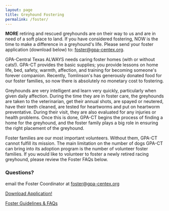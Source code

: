 ```yaml
---
layout: page
title: Greyhound Fostering
permalink: /foster/
---
```


**MORE** retiring and rescued greyhounds are on their way to us and are in need of a soft place
to land. If you have considered fostering, NOW is the time to make a difference in a greyhound's
life. Please send your foster application (download below) to:
[foster@gpa-centex.org](mailto:foster@gpa-centex.org).

GPA-Central Texas ALWAYS needs caring foster homes (with or without cats!). GPA-CT provides the
basic supplies; you provide lessons on home life, bed, safety, warmth, affection, and
training for becoming someone's forever companion. Recently, Tomlinson's has generously donated food for our foster families, so now there is absolutely no monetary cost to fostering.

Greyhounds are very intelligent and learn
very quickly, particularly when given daily affection.  During the time they are in foster
care, the greyhounds are taken to the veterinarian, get their annual shots, are spayed or
neutered, have their teeth cleaned, are tested for heartworms and put on heartworm
preventative. During their visit, they are also evaluated for any injuries or health problems.
Once this is done, GPA-CT begins the process of finding a home for the greyhound, and the
foster family plays a big role in ensuring the right placement of the greyhound.

Foster families are our most important volunteers. Without them, GPA-CT cannot fulfill its
mission. The main limitation on the number of dogs GPA-CT can bring into its adoption program
is the number of volunteer foster families. If you would like to volunteer to foster a newly
retired racing greyhound, please review the Foster FAQs below.

### Questions?

email the Foster Coordinator at [foster@gpa-centex.org](mailto:foster@gpa-centex.org)

<div class="text-center">
  <a class="btn btn-lg btn-success" href="/docs/Adoption_Foster_Application.pdf" role="button">Download Application!</a>
  <p>

  <div class="panel-footer">
    <a href="/docs/Foster_Guidelines.pdf">Foster Guidelines & FAQs</a>
  </div>
